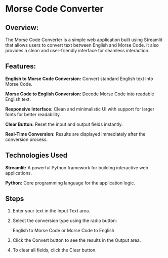 # Morse Code Converter
## Overview:

The Morse Code Converter is a simple web application built using Streamlit that allows users to convert text between English and Morse Code. It also provides a clean and user-friendly interface for seamless interaction.

## Features:

**English to Morse Code Conversion:** Convert standard English text into Morse Code.

**Morse Code to English Conversion:** Decode Morse Code into readable English text.

**Responsive Interface:** Clean and minimalistic UI with support for larger fonts for better readability.

**Clear Button:** Reset the input and output fields instantly.

**Real-Time Conversion:** Results are displayed immediately after the conversion process.

## Technologies Used
**Streamlit:** A powerful Python framework for building interactive web applications.

**Python:** Core programming language for the application logic.

## Steps

1. Enter your text in the Input Text area.

2. Select the conversion type using the radio button:

   English to Morse Code or Morse Code to English

3. Click the Convert button to see the results in the Output area.

4. To clear all fields, click the Clear button.
